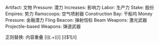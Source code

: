 Artifact: 文物
Pressure: 潜力
Increases: 影响力
Labor: 生产力
Stake: 股份
Empires: 势力
Ramscoops: 空气喷射器
Construction Bay: 干船坞
Money Pressure: 金融潜力
Fling Beacon: 弹射信标
Beam Weapons: 激光武器
Projectile-based Weapons: 弹道武器

正则替换: 内容重叠
\[i\](.+)\[i\]
[i]$1[/i]
